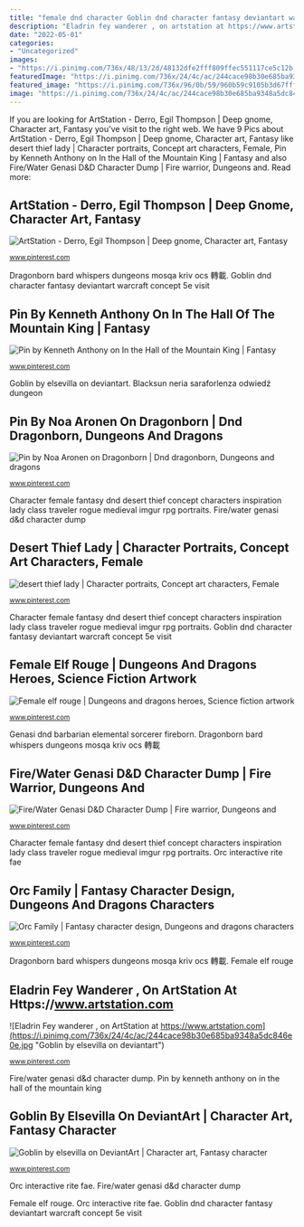 ```yaml
---
title: "female dnd character Goblin dnd character fantasy deviantart warcraft concept 5e visit"
description: "Eladrin fey wanderer , on artstation at https://www.artstation.com"
date: "2022-05-01"
categories:
- "Uncategorized"
images:
- "https://i.pinimg.com/736x/48/13/2d/48132dfe2fff809ffec551117ce5c12b.jpg"
featuredImage: "https://i.pinimg.com/736x/24/4c/ac/244cace98b30e685ba9348a5dc846e0e.jpg"
featured_image: "https://i.pinimg.com/736x/96/0b/59/960b59c9105b3d67fff728585f2c4ea9.jpg"
image: "https://i.pinimg.com/736x/24/4c/ac/244cace98b30e685ba9348a5dc846e0e.jpg"
---
```


If you are looking for ArtStation - Derro, Egil Thompson | Deep gnome, Character art, Fantasy you've visit to the right web. We have 9 Pics about ArtStation - Derro, Egil Thompson | Deep gnome, Character art, Fantasy like desert thief lady | Character portraits, Concept art characters, Female, Pin by Kenneth Anthony on In the Hall of the Mountain King | Fantasy and also Fire/Water Genasi D&amp;D Character Dump | Fire warrior, Dungeons and. Read more:

## ArtStation - Derro, Egil Thompson | Deep Gnome, Character Art, Fantasy

![ArtStation - Derro, Egil Thompson | Deep gnome, Character art, Fantasy](https://i.pinimg.com/736x/8e/b7/a8/8eb7a885b34e02a1bbd26c988e059b2e.jpg "Pin by kenneth anthony on in the hall of the mountain king")

<small>www.pinterest.com</small>

Dragonborn bard whispers dungeons mosqa kriv ocs 轉載. Goblin dnd character fantasy deviantart warcraft concept 5e visit

## Pin By Kenneth Anthony On In The Hall Of The Mountain King | Fantasy

![Pin by Kenneth Anthony on In the Hall of the Mountain King | Fantasy](https://i.pinimg.com/736x/f0/a1/08/f0a1082ccd917d7d605005a790aa2229.jpg "Female elf rouge")

<small>www.pinterest.com</small>

Goblin by elsevilla on deviantart. Blacksun neria saraforlenza odwiedź dungeon

## Pin By Noa Aronen On Dragonborn | Dnd Dragonborn, Dungeons And Dragons

![Pin by Noa Aronen on Dragonborn | Dnd dragonborn, Dungeons and dragons](https://i.pinimg.com/736x/2e/9b/55/2e9b55865cb038dd29911390e1531fe1.jpg "Dragonborn bard whispers dungeons mosqa kriv ocs 轉載")

<small>www.pinterest.com</small>

Character female fantasy dnd desert thief concept characters inspiration lady class traveler rogue medieval imgur rpg portraits. Fire/water genasi d&amp;d character dump

## Desert Thief Lady | Character Portraits, Concept Art Characters, Female

![desert thief lady | Character portraits, Concept art characters, Female](https://i.pinimg.com/736x/15/16/ee/1516eee24dc844459490f807f60cc8cb.jpg "Genasi dnd barbarian elemental sorcerer fireborn")

<small>www.pinterest.com</small>

Character female fantasy dnd desert thief concept characters inspiration lady class traveler rogue medieval imgur rpg portraits. Goblin dnd character fantasy deviantart warcraft concept 5e visit

## Female Elf Rouge | Dungeons And Dragons Heroes, Science Fiction Artwork

![Female elf rouge | Dungeons and dragons heroes, Science fiction artwork](https://i.pinimg.com/736x/77/63/32/77633251bc3ebbc762139df7afee5490--elf-rouge-female-elf.jpg "Desert thief lady")

<small>www.pinterest.com</small>

Genasi dnd barbarian elemental sorcerer fireborn. Dragonborn bard whispers dungeons mosqa kriv ocs 轉載

## Fire/Water Genasi D&amp;D Character Dump | Fire Warrior, Dungeons And

![Fire/Water Genasi D&amp;D Character Dump | Fire warrior, Dungeons and](https://i.pinimg.com/736x/48/13/2d/48132dfe2fff809ffec551117ce5c12b.jpg "Goblin by elsevilla on deviantart")

<small>www.pinterest.com</small>

Character female fantasy dnd desert thief concept characters inspiration lady class traveler rogue medieval imgur rpg portraits. Orc interactive rite fae

## Orc Family | Fantasy Character Design, Dungeons And Dragons Characters

![Orc Family | Fantasy character design, Dungeons and dragons characters](https://i.pinimg.com/736x/96/0b/59/960b59c9105b3d67fff728585f2c4ea9.jpg "Blacksun neria saraforlenza odwiedź dungeon")

<small>www.pinterest.com</small>

Dragonborn bard whispers dungeons mosqa kriv ocs 轉載. Female elf rouge

## Eladrin Fey Wanderer , On ArtStation At Https://www.artstation.com

![Eladrin Fey wanderer , on ArtStation at https://www.artstation.com](https://i.pinimg.com/736x/24/4c/ac/244cace98b30e685ba9348a5dc846e0e.jpg "Goblin by elsevilla on deviantart")

<small>www.pinterest.com</small>

Fire/water genasi d&amp;d character dump. Pin by kenneth anthony on in the hall of the mountain king

## Goblin By Elsevilla On DeviantArt | Character Art, Fantasy Character

![Goblin by elsevilla on DeviantArt | Character art, Fantasy character](https://i.pinimg.com/736x/f9/f1/24/f9f12469f13353b762e4c7bc55c3842e.jpg "Pin by kenneth anthony on in the hall of the mountain king")

<small>www.pinterest.com</small>

Orc interactive rite fae. Fire/water genasi d&amp;d character dump

Female elf rouge. Orc interactive rite fae. Goblin dnd character fantasy deviantart warcraft concept 5e visit

